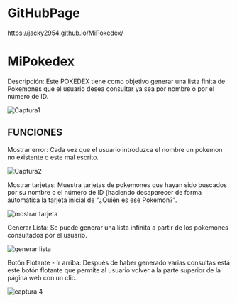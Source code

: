 # GitHubPage

https://jacky2954.github.io/MiPokedex/



# MiPokedex

Descripción: Este POKEDEX tiene como objetivo generar una lista finita de Pokemones que el usuario desea consultar ya sea por nombre o por el número de ID.

![Captura1](https://user-images.githubusercontent.com/86697583/143808178-8ae369c5-546b-4585-83d9-0efb0dd6d02c.PNG)



## FUNCIONES

Mostrar error: Cada vez que el usuario introduzca el nombre un pokemon no existente o este mal escrito.

![Captura2](https://user-images.githubusercontent.com/86697583/143808245-f527daef-bd3c-445e-abc2-0f4880de42a6.PNG)



Mostrar tarjetas: Muestra tarjetas de pokemones que hayan sido buscados por su nombre o el número de ID (haciendo desaparecer de forma automática la tarjeta inicial de "¿Quién es ese Pokemon?".

![mostrar tarjeta](https://user-images.githubusercontent.com/86697583/143533838-163e784e-f093-4f27-b487-8e89e6e22f50.PNG)



Generar Lista: Se puede generar una lista infinita a partir de los pokemones consultados por el usuario.

![generar lista](https://user-images.githubusercontent.com/86697583/143533943-24712a0b-d72b-4743-b6b6-e82655cbe525.PNG)



Botón Flotante - Ir arriba: Después de haber generado varias consultas está este botón flotante que permite al usuario volver a la parte superior de la página web con un clic.

![captura 4](https://user-images.githubusercontent.com/86697583/143472409-2269a4f9-0200-47a6-b2c1-99340644cc2d.PNG)
